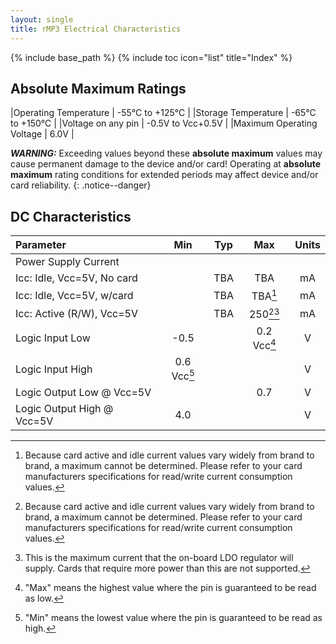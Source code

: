 ```yaml
---
layout: single
title: rMP3 Electrical Characteristics
---
```

{% include base_path %}
{% include toc icon="list" title="Index" %}

## Absolute Maximum Ratings

|Operating Temperature      |  -55°C to +125°C  |
|Storage Temperature        |  -65°C to +150°C  |
|Voltage on any pin         |  -0.5V to Vcc+0.5V  |
|Maximum Operating Voltage  |  6.0V  |

***WARNING:*** Exceeding values beyond these **absolute maximum** values may cause permanent damage to the device and/or card!  Operating at **absolute maximum** rating conditions for extended periods may affect device and/or card reliability.
{: .notice--danger}

## DC Characteristics

|Parameter                   |  Min      |  Typ      |  Max       |  Units  |
|:---------------------------|:---------:|:---------:|:----------:|:-------:|
|Power Supply Current        |           |           |            |         |
|Icc: Idle, Vcc=5V, No card  |           |  TBA      |  TBA       |  mA     |
|Icc: Idle, Vcc=5V, w/card   |           |  TBA      |  TBA[^a]   |  mA     |
|Icc: Active (R/W), Vcc=5V   |           |  TBA      |  250[^a][^b]  |  mA  |
|Logic Input Low             |  -0.5     |           |  0.2 Vcc[^c]  |  V   |
|Logic Input High            |  0.6 Vcc[^d]  |       |            |  V      |
|Logic Output Low @ Vcc=5V   |           |           |  0.7       |  V      |
|Logic Output High @ Vcc=5V  |  4.0      |           |            |  V      |

[^a]: Because card active and idle current values vary widely from brand to brand, a maximum cannot be determined.  Please refer to your card manufacturers specifications for read/write current consumption values.
[^b]: This is the maximum current that the on-board LDO regulator will supply.  Cards that require more power than this are not supported.
[^c]: "Max" means the highest value where the pin is guaranteed to be read as low.
[^d]: "Min" means the lowest value where the pin is guaranteed to be read as high.
